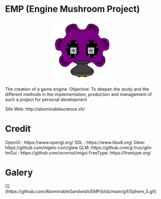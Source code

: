 # EMP (Engine Mushroom Project)
<p align="center">
  <img src="https://github.com/AbominableSandwish/EMP/blob/main/data/NewLogoPixelColoredx192v3.png" width="200" height="200"/>
</p>
<p>The creation of a game engine. Objective: To deepen the study and the different methods in the implementation, production and management of such a project for personal  development</p>
<p>Site Web: http://abominablescience.ch/</p>

<h1>Credit</h1>
OpenGl : https://www.opengl.org/
SDL : https://www.libsdl.org/
Glew: https://github.com/nigels-com/glew
GLM: https://github.com/g-truc/glm
ImGui : https://github.com/ocornut/imgui
FreeType: https://freetype.org/

<h1>Galery</h1>
![](https://github.com/AbominableSandwish/EMP/blob/main/gif/Sphere_5.gif)
